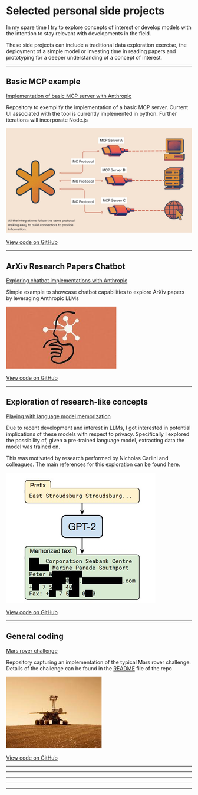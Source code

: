 # Selected  personal side projects

In my spare time I try to explore concepts of interest or develop models with the
intention to stay relevant with developments in the field.

These side projects can include a traditional data exploration exercise, the deployment
of a simple model or investing time in reading papers and prototyping for a deeper 
understanding of a concept of interest.

---

## Basic MCP example  

[Implementation of basic MCP server with Anthropic](https://github.com/rcuevass/MCP_server_example)

Repository to exemplify the implementation of a basic MCP server. Current UI associated with the tool is currently
implemented in python. Further iterations will incorporate Node.js

<img src="images/MCP_Anthropic_ucb-c_analogy.jpg?raw=true"/>

[View code on GitHub](https://github.com/rcuevass/MCP_server_example)

---

## ArXiv Research Papers Chatbot  

[Exploring chatbot implementations with Anthropic](https://github.com/rcuevass/chatbot_example_Anthropic)

Simple example to showcase chatbot capabilities to explore ArXiv papers by leveraging Anthropic LLMs

<img src="images/anthropic_chatbot.jpg?raw=true"/>

[View code on GitHub](https://github.com/rcuevass/chatbot_example_Anthropic)

---

## Exploration of research-like concepts  

[Playing with language model memorization](https://github.com/rcuevass/lang_model_mem_gpt2)

Due to recent development and interest in LLMs, I got interested in potential implications
of these models with respect to privacy. Specifically I explored the possibility of, given a pre-trained language model, 
extracting data the model was trained on.

This was motivated by research performed by Nicholas Carlini and colleagues. 
The main references for this exploration can be found [here](https://github.com/rcuevass/lang_model_mem_gpt2/tree/main/references).

<img src="images/llm_memorization.jpg?raw=true"/>

[View code on GitHub](https://github.com/rcuevass/lang_model_mem_gpt2)

---

## General coding

[Mars rover challenge](https://github.com/rcuevass/Mars_rover_challenge)

Repository capturing an implementation of the typical Mars rover challenge. Details of the challenge
can be found in the [README](https://github.com/rcuevass/Mars_rover_challenge/blob/master/README.md) file 
of the repo

<img src="images/mars_rover.jpg?raw=true"/>

[View code on GitHub](https://github.com/rcuevass/Mars_rover_challenge)

---
<!--
[Project 2 Title](/pdf/sample_presentation.pdf)
<img src="images/dummy_thumbnail.jpg?raw=true"/>
-->
---

<!--
[Project 3 Title](http://example.com/)
<img src="images/dummy_thumbnail.jpg?raw=true"/>
-->
---
<!--
### Category Name 2

- [Project 1 Title](http://example.com/)
- [Project 2 Title](http://example.com/)
- [Project 3 Title](http://example.com/)
- [Project 4 Title](http://example.com/)
- [Project 5 Title](http://example.com/)
-->
---




---
<!--<p style="font-size:11px">Page template forked from <a href="https://github.com/evanca/quick-portfolio">evanca</a></p> -->

<!-- Remove above link if you don't want to attibute -->
